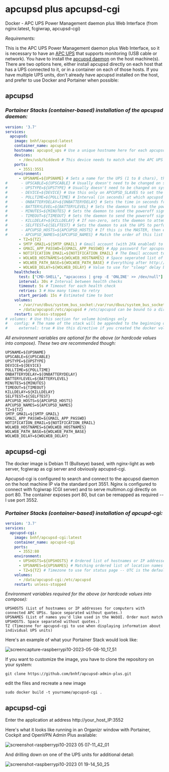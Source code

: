 # apcupsd plus apcupsd-cgi
Docker - APC UPS Power Management daemon plus Web Interface (from nginx:latest, fcgiwrap, apcupsd-cgi)

*Requirements:*

This is the APC UPS Power Management daemon plus Web Interface, so it is necessary to have an [APC UPS](https://www.apc.com/) that supports monitoring (USB cable or network). 
You have to install the [apcupsd daemon](http://www.apcupsd.org/) on the host machine(s). There are two options here, either install apcupsd directly on each host that has a UPS connected to it, or in a container on each of those hosts. If you have multiple UPS units, don't already have apcupsd installed on the host, and prefer to use Docker and Portainer when possible:

## apcupsd
### *Portainer Stacks (container-based) installation of the apcupsd daemon:*

```yml
version: '3.7'
services:
  apcupsd:
    image: bnhf/apcupsd:latest
    container_name: apcupsd
    hostname: apcupsd_ups # Use a unique hostname here for each apcupsd instance, and it'll be used instead of the container number in apcupsd-cgi and e-mail notifications.
    devices:
      - /dev/usb/hiddev0 # This device needs to match what the APC UPS on your APCUPSD_MASTER system uses -- Comment out this section on APCUPSD_SLAVES
    ports:
      - 3551:3551
    environment:
      - UPSNAME=${UPSNAME} # Sets a name for the UPS (1 to 8 chars), that will be used by System Tray notifications, apcupsd-cgi and Grafana dashboards
#      - UPSCABLE=${UPSCABLE} # Usually doesn't need to be changed on system connected to UPS. (default=usb) On APCUPSD_SLAVES set the value to ether
#      - UPSTYPE=${UPSTYPE} # Usually doesn't need to be changed on system connected to UPS. (default=usb) On APCUPSD_SLAVES set the value to net
#      - DEVICE=${DEVICE} # Use this only on APCUPSD_SLAVES to set the hostname or IP address of the APCUPSD_MASTER with the listening port (:3551)
#      - POLLTIME=${POLLTIME} # Interval (in seconds) at which apcupsd polls the UPS for status (default=60)
#      - ONBATTERYDELAY=${ONBATTERYDELAY} # Sets the time in seconds from when a power failure is detected until an onbattery event is initiated (default=6)
#      - BATTERYLEVEL=${BATTERYLEVEL} # Sets the daemon to send the poweroff signal when the UPS reports a battery level of x% or less (default=5)
#      - MINUTES=${MINUTES} # Sets the daemon to send the poweroff signal when the UPS has x minutes or less remaining power (default=5)
#      - TIMEOUT=${TIMEOUT} # Sets the daemon to send the poweroff signal when the UPS has been ON battery power for x seconds (default=0)
#      - KILLDELAY=${KILLDELAY} # If non-zero, sets the daemon to attempt to turn the UPS off x seconds after sending a shutdown request (default=0)
#      - SELFTEST=${SELFTEST} # Sets the daemon to ask the UPS to perform a self test every x hours (default=336)
#      - APCUPSD_HOSTS=${APCUPSD_HOSTS} # If this is the MASTER, then enter the APUPSD_HOSTS list here, including this system (space separated)
#      - APCUPSD_NAMES=${APCUPSD_NAMES} # Match the order of this list one-to-one to APCUPSD_HOSTS list, including this system (space separated)
      - TZ=${TZ}
      - SMTP_GMAIL=${SMTP_GMAIL} # Gmail account (with 2FA enabled) to use for SMTP
      - GMAIL_APP_PASSWD=${GMAIL_APP_PASSWD} # App password for apcupsd from Gmail account being used for SMTP
      - NOTIFICATION_EMAIL=${NOTIFICATION_EMAIL} # The Email account to receive on/off battery messages and other notifications (Any valid Email will work)
      - WOLWEB_HOSTNAMES=${WOLWEB_HOSTNAMES} # Space seperated list of hostnames names to send WoL Magic Packet to on startup
      - WOLWEB_PATH_BASE=${WOLWEB_PATH_BASE} # Everything after http:// and before the /hostname required to wake a system with WoLweb e.g. raspberrypi6:8089/wolweb/wake
      - WOLWEB_DELAY=${WOLWEB_DELAY} # Value to use for "sleep" delay before sending a WoL Magic Packet to WOLWEB_HOSTNAMES in seconds
    healthcheck:
      test: ["CMD-SHELL", "apcaccess | grep -E 'ONLINE' >> /dev/null"] # Command to check health
      interval: 30s # Interval between health checks
      timeout: 5s # Timeout for each health check
      retries: 3 # How many times to retry
      start_period: 15s # Estimated time to boot
    volumes:
      - /var/run/dbus/system_bus_socket:/var/run/dbus/system_bus_socket # Required to support host shutdown from the container
      - /data/apcupsd:/etc/apcupsd # /etc/apcupsd can be bound to a directory or a docker volume
    restart: unless-stopped
# volumes: # Use this section for volume bindings only
#   config: # The name of the stack will be appended to the beginning of this volume name, if the volume doesn't already exist
#     external: true # Use this directive if you created the docker volume in advance
```
*All environment variables are optional for the above (or hardcode values into compose). These two are recommended though:*
 
```console
UPSNAME=${UPSNAME}
UPSCABLE=${UPSCABLE}
UPSTYPE=${UPSTYPE}
DEVICE=${DEVICE}
POLLTIME=${POLLTIME} 
ONBATTERYDELAY=${ONBATTERYDELAY}
BATTERYLEVEL=${BATTERYLEVEL}
MINUTES=${MINUTES}
TIMEOUT=${TIMEOUT}
KILLDELAY=${KILLDELAY}
SELFTEST=${SELFTEST} 
APCUPSD_HOSTS=${APCUPSD_HOSTS}
APCUPSD_NAMES=${APCUPSD_NAMES}
TZ=${TZ}
SMTP_GMAIL=${SMTP_GMAIL}
GMAIL_APP_PASSWD=${GMAIL_APP_PASSWD}
NOTIFICATION_EMAIL=${NOTIFICATION_EMAIL}
WOLWEB_HOSTNAMES=${WOLWEB_HOSTNAMES}
WOLWEB_PATH_BASE=${WOLWEB_PATH_BASE}
WOLWEB_DELAY=${WOLWEB_DELAY}
```

## apcupsd-cgi
The docker image is Debian 11 (Bullseye) based, with nginx-light as web server, fcgiwrap as cgi server and obviously apcupsd-cgi. 

Apcupsd-cgi is configured to search and connect to the apcupsd daemon on the host machine IP via the standard port 3551. Nginx is configured to connect with fcgiwrap (CGI server) and to serve multimon.cgi directly on port 80. The container exposes port 80, but can be remapped as required -- I use port 3552.

### *Portainer Stacks (container-based) installation of apcupd-cgi:*

```yml
version: '3.7'
services:
  apcupsd-cgi:
    image: bnhf/apcupsd-cgi:latest
    container_name: apcupsd-cgi
    ports:
      - 3552:80
    environment:
      - UPSHOSTS=${UPSHOSTS} # Ordered list of hostnames or IP addresses of UPS connected computers (space separated, no quotes)
      - UPSNAMES=${UPSNAMES} # Matching ordered list of location names to display on status page (space separated, no quotes)
      - TZ=${TZ} # Timezone to use for status page -- UTC is the default
    volumes:
      - /data/apcupsd-cgi:/etc/apcupsd
    restart: unless-stopped
```
*Environment variables required for the above (or hardcode values into compose):*

    UPSHOSTS (List of hostnames or IP addresses for computers with connected APC UPSs. Space separated without quotes.)
    UPSNAMES (List of names you'd like used in the WebUI. Order must match UPSHOSTS. Space separated without quotes.)
    TZ (Timezone for apcupsd-cgi to use when displaying information about individual UPS units)
    
Here's an example of what your Portainer Stack would look like:

![screencapture-raspberrypi10-2023-05-08-10_17_51](https://user-images.githubusercontent.com/41088895/236878013-aa67aedd-c800-4ed1-9959-61f0785ceb92.png)

If you want to customize the image, you have to clone the repository on your system:
```
git clone https://github.com/bnhf/apcupsd-admin-plus.git
```
edit the files and recreate a new image
```
sudo docker build -t yourname/apcupsd-cgi .
```
## apcupsd-cgi
Enter the application at address http://your_host_IP:3552

Here's what it looks like running in an Organizr window with Portainer, Cockpit and OpenVPN Admin Plus available:

![screenshot-raspberrypi10-2023 05 07-11_42_01](https://user-images.githubusercontent.com/41088895/236878302-69cad775-555c-4ca9-9189-249fc4a685c1.png)

And drilling down on one of the UPS units for additional detail:

![screenshot-raspberrypi10-2023 01 19-14_50_25](https://user-images.githubusercontent.com/41088895/213570880-d6eb5980-2f98-4523-a530-0fa0c3da7832.png)


